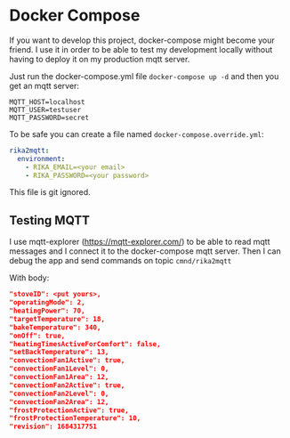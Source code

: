 # Docker Compose

If you want to develop this project, docker-compose might become your friend.
I use it in order to be able to test my development locally without having to deploy it on my
production mqtt server.

Just run the docker-compose.yml file `docker-compose up -d` and then you get an mqtt server:

```
MQTT_HOST=localhost
MQTT_USER=testuser
MQTT_PASSWORD=secret
```

To be safe you can create a file named `docker-compose.override.yml`:

```docker-compose.override.yml
rika2mqtt:
  environment:
    - RIKA_EMAIL=<your email>
    - RIKA_PASSWORD=<your password>
```

This file is git ignored.

## Testing MQTT

I use mqtt-explorer (https://mqtt-explorer.com/) to be able to read mqtt messages and I connect it
to the docker-compose mqtt server.
Then I can debug the app and send commands on topic `cmnd/rika2mqtt`

With body:

```json
"stoveID": <put yours>,
"operatingMode": 2,
"heatingPower": 70,
"targetTemperature": 18,
"bakeTemperature": 340,
"onOff": true,
"heatingTimesActiveForComfort": false,
"setBackTemperature": 13,
"convectionFan1Active": true,
"convectionFan1Level": 0,
"convectionFan1Area": 12,
"convectionFan2Active": true,
"convectionFan2Level": 0,
"convectionFan2Area": 12,
"frostProtectionActive": true,
"frostProtectionTemperature": 10,
"revision": 1684317751
```